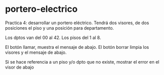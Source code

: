 # portero-electrico

Practica 4: desarrollar un portero eléctrico. Tendrá dos visores, de dos posiciones el piso y una posición para departamento.

Los dptos van del 00 al 42.
Los pisos del 1 al 8.

El botón llamar, muestra el mensaje de abajo. 
El botón borrar limpia los visores y el mensaje de abajo.


Si se
hace referencia a un
piso y/o dpto que
no existe, mostrar el error en el
visor de abajo